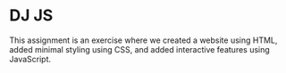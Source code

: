 DJ JS
================

This assignment is an exercise where we created a website using HTML, added minimal styling using CSS, and added interactive features using JavaScript.